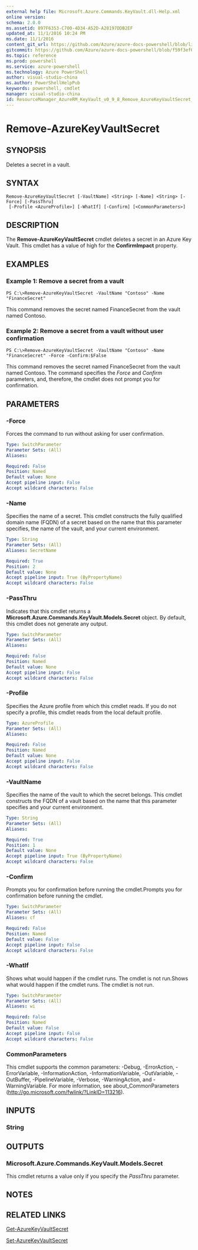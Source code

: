 ```yaml
---
external help file: Microsoft.Azure.Commands.KeyVault.dll-Help.xml
online version: 
schema: 2.0.0
ms.assetid: 897F6353-C700-4D34-A52D-A28197DDB2EF
updated_at: 11/1/2016 10:24 PM
ms.date: 11/1/2016
content_git_url: https://github.com/Azure/azure-docs-powershell/blob/live/azureps-cmdlets-docs/ResourceManager/AzureRM.KeyVault/v0.9.8/Remove-AzureKeyVaultSecret.md
gitcommit: https://github.com/Azure/azure-docs-powershell/blob/f59f3ef60bc592383812213e69fd77ba950759ed/azureps-cmdlets-docs/ResourceManager/AzureRM.KeyVault/v0.9.8/Remove-AzureKeyVaultSecret.md
ms.topic: reference
ms.prod: powershell
ms.service: azure-powershell
ms.technology: Azure PowerShell
author: visual-studio-china
ms.author: PowerShellHelpPub
keywords: powershell, cmdlet
manager: visual-studio-china
id: ResourceManager_AzureRM_KeyVault_v0_9_8_Remove_AzureKeyVaultSecret_md
---
```


# Remove-AzureKeyVaultSecret

## SYNOPSIS
Deletes a secret in a vault.

## SYNTAX

```
Remove-AzureKeyVaultSecret [-VaultName] <String> [-Name] <String> [-Force] [-PassThru]
 [-Profile <AzureProfile>] [-WhatIf] [-Confirm] [<CommonParameters>]
```

## DESCRIPTION
The **Remove-AzureKeyVaultSecret** cmdlet deletes a secret in an Azure Key Vault.
This cmdlet has a value of high for the **ConfirmImpact** property.

## EXAMPLES

### Example 1: Remove a secret from a vault
```
PS C:\>Remove-AzureKeyVaultSecret -VaultName "Contoso" -Name "FinanceSecret"
```

This command removes the secret named FinanceSecret from the vault named Contoso.

### Example 2: Remove a secret from a vault without user confirmation
```
PS C:\>Remove-AzureKeyVaultSecret -VaultName "Contoso" -Name "FinanceSecret" -Force -Confirm:$False
```

This command removes the secret named FinanceSecret from the vault named Contoso.
The command specifies the *Force* and *Confirm* parameters, and, therefore, the cmdlet does not prompt you for confirmation.

## PARAMETERS

### -Force
Forces the command to run without asking for user confirmation.

```yaml
Type: SwitchParameter
Parameter Sets: (All)
Aliases: 

Required: False
Position: Named
Default value: None
Accept pipeline input: False
Accept wildcard characters: False
```

### -Name
Specifies the name of a secret.
This cmdlet constructs the fully qualified domain name (FQDN) of a secret based on the name that this parameter specifies, the name of the vault, and your current environment.

```yaml
Type: String
Parameter Sets: (All)
Aliases: SecretName

Required: True
Position: 2
Default value: None
Accept pipeline input: True (ByPropertyName)
Accept wildcard characters: False
```

### -PassThru
Indicates that this cmdlet returns a **Microsoft.Azure.Commands.KeyVault.Models.Secret** object.
By default, this cmdlet does not generate any output.

```yaml
Type: SwitchParameter
Parameter Sets: (All)
Aliases: 

Required: False
Position: Named
Default value: None
Accept pipeline input: False
Accept wildcard characters: False
```

### -Profile
Specifies the Azure profile from which this cmdlet reads.
If you do not specify a profile, this cmdlet reads from the local default profile.

```yaml
Type: AzureProfile
Parameter Sets: (All)
Aliases: 

Required: False
Position: Named
Default value: None
Accept pipeline input: False
Accept wildcard characters: False
```

### -VaultName
Specifies the name of the vault to which the secret belongs.
This cmdlet constructs the FQDN of a vault based on the name that this parameter specifies and your current environment.

```yaml
Type: String
Parameter Sets: (All)
Aliases: 

Required: True
Position: 1
Default value: None
Accept pipeline input: True (ByPropertyName)
Accept wildcard characters: False
```

### -Confirm
Prompts you for confirmation before running the cmdlet.Prompts you for confirmation before running the cmdlet.

```yaml
Type: SwitchParameter
Parameter Sets: (All)
Aliases: cf

Required: False
Position: Named
Default value: False
Accept pipeline input: False
Accept wildcard characters: False
```

### -WhatIf
Shows what would happen if the cmdlet runs.
The cmdlet is not run.Shows what would happen if the cmdlet runs.
The cmdlet is not run.

```yaml
Type: SwitchParameter
Parameter Sets: (All)
Aliases: wi

Required: False
Position: Named
Default value: False
Accept pipeline input: False
Accept wildcard characters: False
```

### CommonParameters
This cmdlet supports the common parameters: -Debug, -ErrorAction, -ErrorVariable, -InformationAction, -InformationVariable, -OutVariable, -OutBuffer, -PipelineVariable, -Verbose, -WarningAction, and -WarningVariable. For more information, see about_CommonParameters (http://go.microsoft.com/fwlink/?LinkID=113216).

## INPUTS

### String

## OUTPUTS

### Microsoft.Azure.Commands.KeyVault.Models.Secret
This cmdlet returns a value only if you specify the *PassThru* parameter.

## NOTES

## RELATED LINKS

[Get-AzureKeyVaultSecret](xref:ResourceManager/AzureRM.KeyVault/v0.9.8/Get-AzureKeyVaultSecret.md)

[Set-AzureKeyVaultSecret](xref:ResourceManager/AzureRM.KeyVault/v0.9.8/Set-AzureKeyVaultSecret.md)


